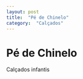 ```yaml
---
layout: post
title:  "Pé de Chinelo"
category:  "Calçados"
---
```


# Pé de Chinelo

Calçados infantis
